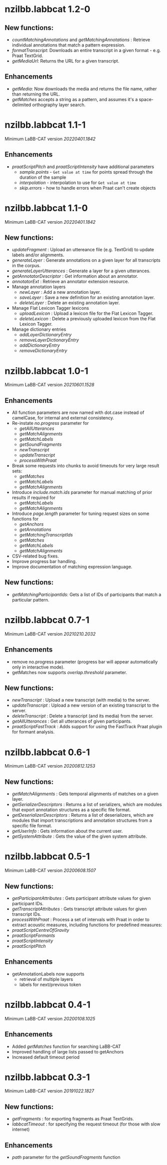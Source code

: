 # nzilbb.labbcat 1.2-0

## New functions:

- *countMatchingAnnotations* and *getMatchingAnnotations* : Retrieve individual annotations that match a pattern expression.
- *formatTranscript*: Downloads an entire transcript in a given format - e.g. Praat TextGrid.
- *getMediaUrl*: Returns the URL for a given transcript.

## Enhancements

- *getMedia*: Now downloads the media and returns the file name, rather than returning the URL.
- *getMatches* accepts a string as a pattern, and assumes it's a space-delimited orthography layer search.

# nzilbb.labbcat 1.1-1

Minimum LaBB-CAT version *20220401.1842*

## Enhancements

- *praatScriptPitch* and *praatScriptIntensity* have additional parameters
  + *sample.points* - `Get value at time` for points spread through the duration of the sample
  + *interpolation* - interpolation to use for `Get value at time`
  + *skip.errors* - how to handle errors when Praat can't create objects

# nzilbb.labbcat 1.1-0

Minimum LaBB-CAT version *20220401.1842*

## New functions:

- *updateFragment* : Upload an uttereance file (e.g. TextGrid) to update labels and/or alignments.
- *generateLayer* : Generate annotations on a given layer for all transcripts in the corpus.
- *generateLayerUtterances* : Generate a layer for a given utterances.
- *getAnnotatorDescriptor* : Get information about an annotator.
- *annotatorExt* : Retrieve an annotator extension resource.
- Manage annotation layers
  + *newLayer* : Add a new annotation layer.
  + *saveLayer* : Save a new definition for an existing annotation layer.
  + *deleteLayer* : Delete an existing annotation layer.
- Manage Flat Lexicon Tagger lexicons
  + *uploadLexicon* : Upload a lexicon file for the Flat Lexicon Tagger.
  + *deleteLexicon* : Delete a previously uploaded lexicon from the Flat Lexicon Tagger.
- Manage dictionary entries
  + *addLayerDictionaryEntry*
  + *removeLayerDictionaryEntry*
  + *addDictionaryEntry*
  + *removeDictionaryEntry*

# nzilbb.labbcat 1.0-1

Minimum LaBB-CAT version *20210601.1528*

## Enhancements

- All function parameters are now named with dot.case instead of camelCase, for internal
  and external consistency.
- Re-instate *no.progress* parameter for
  + *getAllUtterances*
  + *getMatchAlignments*
  + *getMatchLabels*
  + *getSoundFragments*
  + *newTranscript*
  + *updateTranscript*
  + *processWithPraat*
- Break some requests into chunks to avoid timeouts for very large result sets:
  + *getMatches*
  + *getMatchLabels*
  + *getMatchAlignments*
- Introduce *include.match.ids* parameter for manual matching of prior results if required for
  + *getMatchLabels*
  + *getMatchAlignments*
- Introduce *page.length* parameter for tuning request sizes on some functions for
  + *getAnchors*
  + *getAnnotations*
  + *getMatchingTranscriptIds*
  + *getMatches*
  + *getMatchLabels*
  + *getMatchAlignments*
- CSV-related bug fixes.
- Improve progress bar handling.
- Improve documentation of matching expression language.

## New functions:

- *getMatchingParticipantIds*: Gets a list of IDs of participants that match a particular pattern.

# nzilbb.labbcat 0.7-1

Minimum LaBB-CAT version *20210210.2032*

## Enhancements

- remove no.progress parameter (progress bar will appear automatically only in interactive mode).
- getMatches now supports *overlap.threshold* parameter.

## New functions:

- *newTranscript* : Upload a new transcript (with media) to the server.
- *updateTranscript* : Upload a new version of an existing transcript to the server.
- *deleteTranscript* : Delete a transcript (and its media) from the server.
- *getAllUtterances* : Get all utterances of given participants.
- *praatScriptFastTrack* : Adds support for using the FastTrack Praat plugin for formant analysis.

# nzilbb.labbcat 0.6-1

Minimum LaBB-CAT version *20200812.1253*

## New functions:

- *getMatchAlignments* : Gets temporal alignments of matches on a given layer.
- *getSerializerDescriptors* : Returns a list of serializers, which are modules that export
  annotation structures as a specific file format.
- *getDeserializerDescriptors* : Returns a list of deserializers, which are modules that
  import transcriptions and annotation structures from a specific file format.
- *getUserInfo* : Gets information about the current user.
- *getSystemAttribute* : Gets the value of the given system attribute.

# nzilbb.labbcat 0.5-1

Minimum LaBB-CAT version *20200608.1507*

## New functions:

- *getParticipantAttributes* : Gets participant attribute values for given participant IDs.
- *getTranscriptAttributes* : Gets transcript attribute values for given transcript IDs.
- *processWithPraat* : Process a set of intervals with Praat in order to extract acoustic
  measures, including functions for predefined measures:
- *praatScriptCentreOfGravity*
- *praatScriptFormants*
- *praatScriptIntensity*
- *praatScriptPitch*

## Enhancements

- getAnnotationLabels now supports
  + retrieval of multiple layers
  + labels for next/previous token

# nzilbb.labbcat 0.4-1

Minimum LaBB-CAT version *20200108.1025*

## Enhancements

- Added *getMatches* function for searching LaBB-CAT
- Improved handling of large lists passed to getAnchors
- Increased default timeout period

# nzilbb.labbcat 0.3-1

Minimum LaBB-CAT version *20191022.1827*

## New functions:

- *getFragments* : for exporting fragments as Praat TextGrids.
- *labbcatTimeout* : for specifying the request timeout (for those with slow internet)

## Enhancements

- *path* parameter for the *getSoundFragments* function
